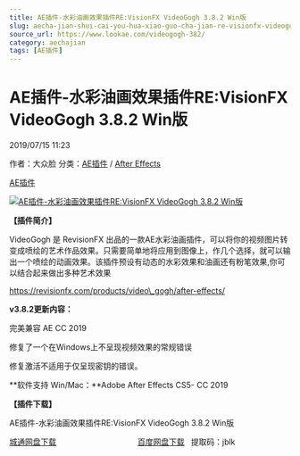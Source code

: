 ```yaml
---
title: AE插件-水彩油画效果插件RE:VisionFX VideoGogh 3.8.2 Win版
slug: aecha-jian-shui-cai-you-hua-xiao-guo-cha-jian-re-visionfx-videogogh-3-8-2-winban
source_url: https://www.lookae.com/videogogh-382/
category: aechajian
tags: [AE插件]
---
```

# AE插件-水彩油画效果插件RE:VisionFX VideoGogh 3.8.2 Win版

2019/07/15 11:23

作者：大众脸
分类：[AE插件](https://www.lookae.com/after-effects/aechajian/) / [After Effects](https://www.lookae.com/after-effects/)

[AE插件](https://www.lookae.com/tag/ae%e6%8f%92%e4%bb%b6/)

[![AE插件-水彩油画效果插件RE:VisionFX VideoGogh 3.8.2 Win版](https://www.lookae.com/wp-content/uploads/2017/02/Video-Gogh.jpg "AE插件-水彩油画效果插件RE:VisionFX VideoGogh 3.8.2 Win版-LookAE.com")](https://www.lookae.com/wp-content/uploads/2017/02/Video-Gogh.jpg)

**【插件简介】**

VideoGogh 是 RevisionFX 出品的一款AE水彩油画插件，可以将你的视频图片转变成喷绘的艺术作品效果。只需要简单地将应用到图像上，作几个选择，就可以输出一个喷绘的动画效果。该插件预设有动态的水彩效果和油画还有粉笔效果,你可以结合起来做出多种艺术效果

https://revisionfx.com/products/video\_gogh/after-effects/

**v3.8.2更新内容：**

完美兼容 AE CC 2019

修复了一个在Windows上不呈现视频效果的常规错误

修复激活不适用于仅呈现密钥的错误。

**软件支持 Win/Mac：**Adobe After Effects CS5- CC 2019

**【插件下载】**

AE插件-水彩油画效果插件RE:VisionFX VideoGogh 3.8.2 Win版

[城通网盘下载](https://lookae.ctfile.com/fs/680462-387733021)                                     [百度网盘下载](https://pan.baidu.com/s/1IixPiHiHwIahP_DvGtquhg)   提取码：jblk
